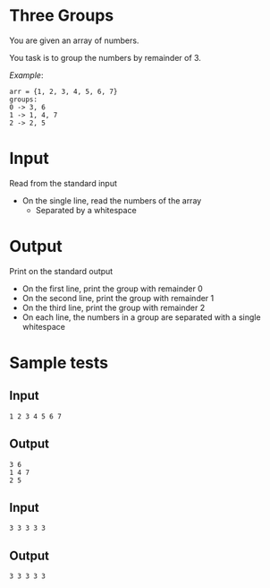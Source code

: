 # Three Groups

You are given an array of numbers.

You task is to group the numbers by remainder of 3.

_Example_:

```
arr = {1, 2, 3, 4, 5, 6, 7}
groups:
0 -> 3, 6
1 -> 1, 4, 7
2 -> 2, 5

```

# Input

Read from the standard input

-   On the single line, read the numbers of the array
    -   Separated by a whitespace

# Output

Print on the standard output

-   On the first line, print the group with remainder 0
-   On the second line, print the group with remainder 1
-   On the third line, print the group with remainder 2
-   On each line, the numbers in a group are separated with a single whitespace

# Sample tests

## Input

```
1 2 3 4 5 6 7

```

## Output

```
3 6
1 4 7
2 5

```

## Input

```
3 3 3 3 3

```

## Output

```
3 3 3 3 3



```